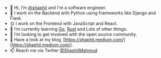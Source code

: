 - 👋 Hi, I’m [@shaphil](https://github.com/Shaphil) and I'm a software engineer.
- 🌟 I work on the Backend with Python using frameworks like Django and Flask.
- 🌞 I work on the Frontend with JavaScript and React.
- 🌱 I’m currently learning [Go](https://golang.org/), [Rust](https://www.rust-lang.org/) and Lots of other things.
- 💞️ I’m looking to get involved with the open source community.
- 📝 Have a look at my blog, [https://shaphil.medium.com/](https://shaphil.medium.com/).
- 📫 Reach me via Twitter [@ShaphilMahmud](https://twitter.com/ShaphilMahmud)

<!---
shaphil/shaphil is a ✨ special ✨ repository because its `README.md` (this file) appears on your GitHub profile.
You can click the Preview link to take a look at your changes.
--->
